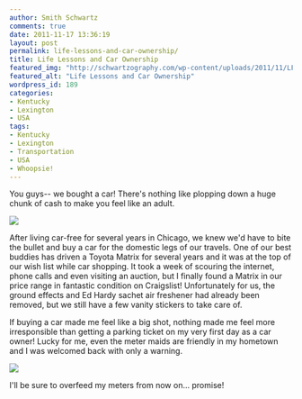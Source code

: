 ```yaml
---
author: Smith Schwartz
comments: true
date: 2011-11-17 13:36:19
layout: post
permalink: life-lessons-and-car-ownership/
title: Life Lessons and Car Ownership
featured_img: "http://schwartzography.com/wp-content/uploads/2011/11/LFUCGticket.jpg"
featured_alt: "Life Lessons and Car Ownership"
wordpress_id: 189
categories:
- Kentucky
- Lexington
- USA
tags:
- Kentucky
- Lexington
- Transportation
- USA
- Whoopsie!
---
```


You guys-- we bought a car! There's nothing like plopping down a huge chunk of cash to make you feel like an adult.

![](http://schwartzography.com/wp-content/uploads/2011/11/IMG_4712.jpg)

After living car-free for several years in Chicago, we knew we'd have to bite the bullet and buy a car for the domestic legs of our travels. One of our best buddies has driven a Toyota Matrix for several years and it was at the top of our wish list while car shopping. It took a week of scouring the internet, phone calls and even visiting an auction, but I finally found a Matrix in our price range in fantastic condition on Craigslist! Unfortunately for us, the ground effects and Ed Hardy sachet air freshener had already been removed, but we still have a few vanity stickers to take care of.

If buying a car made me feel like a big shot, nothing made me feel more irresponsible than getting a parking ticket on my very first day as a car owner! Lucky for me, even the meter maids are friendly in my hometown and I was welcomed back with only a warning.

![](http://schwartzography.com/wp-content/uploads/2011/11/IMG_4705.jpg)

I'll be sure to overfeed my meters from now on... promise!

